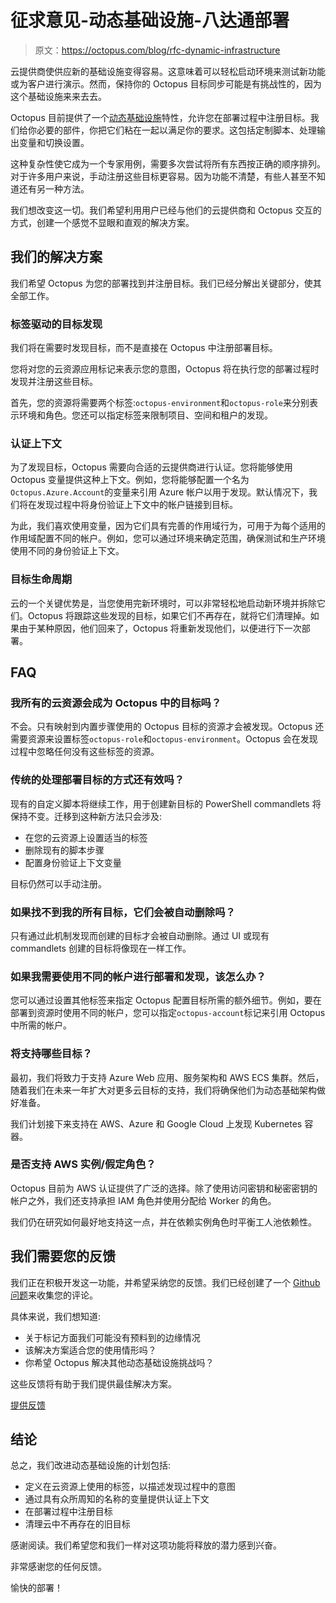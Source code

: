 # 征求意见-动态基础设施-八达通部署

> 原文：<https://octopus.com/blog/rfc-dynamic-infrastructure>

云提供商使供应新的基础设施变得容易。这意味着可以轻松启动环境来测试新功能或为客户进行演示。然而，保持你的 Octopus 目标同步可能是有挑战性的，因为这个基础设施来来去去。

Octopus 目前提供了一个[动态基础设施](https://octopus.com/docs/infrastructure/deployment-targets/dynamic-infrastructure)特性，允许您在部署过程中注册目标。我们给你必要的部件，你把它们粘在一起以满足你的要求。这包括定制脚本、处理输出变量和切换设置。

这种复杂性使它成为一个专家用例，需要多次尝试将所有东西按正确的顺序排列。对于许多用户来说，手动注册这些目标更容易。因为功能不清楚，有些人甚至不知道还有另一种方法。

我们想改变这一切。我们希望利用用户已经与他们的云提供商和 Octopus 交互的方式，创建一个感觉不显眼和直观的解决方案。

## 我们的解决方案

我们希望 Octopus 为您的部署找到并注册目标。我们已经分解出关键部分，使其全部工作。

### 标签驱动的目标发现

我们将在需要时发现目标，而不是直接在 Octopus 中注册部署目标。

您将对您的云资源应用标记来表示您的意图，Octopus 将在执行您的部署过程时发现并注册这些目标。

首先，您的资源将需要两个标签:`octopus-environment`和`octopus-role`来分别表示环境和角色。您还可以指定标签来限制项目、空间和租户的发现。

### 认证上下文

为了发现目标，Octopus 需要向合适的云提供商进行认证。您将能够使用 Octopus 变量提供这种上下文。例如，您将能够配置一个名为`Octopus.Azure.Account`的变量来引用 Azure 帐户以用于发现。默认情况下，我们将在发现过程中将身份验证上下文中的帐户链接到目标。

为此，我们喜欢使用变量，因为它们具有完善的作用域行为，可用于为每个适用的作用域配置不同的帐户。例如，您可以通过环境来确定范围，确保测试和生产环境使用不同的身份验证上下文。

### 目标生命周期

云的一个关键优势是，当您使用完新环境时，可以非常轻松地启动新环境并拆除它们。Octopus 将跟踪这些发现的目标，如果它们不再存在，就将它们清理掉。如果由于某种原因，他们回来了，Octopus 将重新发现他们，以便进行下一次部署。

## FAQ

### 我所有的云资源会成为 Octopus 中的目标吗？

不会。只有映射到内置步骤使用的 Octopus 目标的资源才会被发现。Octopus 还需要资源来设置标签`octopus-role`和`octopus-environment`。Octopus 会在发现过程中忽略任何没有这些标签的资源。

### 传统的处理部署目标的方式还有效吗？

现有的自定义脚本将继续工作，用于创建新目标的 PowerShell commandlets 将保持不变。迁移到这种新方法只会涉及:

*   在您的云资源上设置适当的标签
*   删除现有的脚本步骤
*   配置身份验证上下文变量

目标仍然可以手动注册。

### 如果找不到我的所有目标，它们会被自动删除吗？

只有通过此机制发现而创建的目标才会被自动删除。通过 UI 或现有 commandlets 创建的目标将像现在一样工作。

### 如果我需要使用不同的帐户进行部署和发现，该怎么办？

您可以通过设置其他标签来指定 Octopus 配置目标所需的额外细节。例如，要在部署到资源时使用不同的帐户，您可以指定`octopus-account`标记来引用 Octopus 中所需的帐户。

### 将支持哪些目标？

最初，我们将致力于支持 Azure Web 应用、服务架构和 AWS ECS 集群。然后，随着我们在未来一年扩大对更多云目标的支持，我们将确保他们为动态基础架构做好准备。

我们计划接下来支持在 AWS、Azure 和 Google Cloud 上发现 Kubernetes 容器。

### 是否支持 AWS 实例/假定角色？

Octopus 目前为 AWS 认证提供了广泛的选择。除了使用访问密钥和秘密密钥的帐户之外，我们还支持承担 IAM 角色并使用分配给 Worker 的角色。

我们仍在研究如何最好地支持这一点，并在依赖实例角色时平衡工人池依赖性。

## 我们需要您的反馈

我们正在积极开发这一功能，并希望采纳您的反馈。我们已经创建了一个 [Github 问题](https://github.com/OctopusDeploy/StepsFeedback/issues/8)来收集您的评论。

具体来说，我们想知道:

*   关于标记方面我们可能没有预料到的边缘情况
*   该解决方案适合您的使用情形吗？
*   你希望 Octopus 解决其他动态基础设施挑战吗？

这些反馈将有助于我们提供最佳解决方案。

[提供反馈](https://github.com/OctopusDeploy/StepsFeedback/issues/8)

## 结论

总之，我们改进动态基础设施的计划包括:

*   定义在云资源上使用的标签，以描述发现过程中的意图
*   通过具有众所周知的名称的变量提供认证上下文
*   在部署过程中注册目标
*   清理云中不再存在的旧目标

感谢阅读。我们希望您和我们一样对这项功能将释放的潜力感到兴奋。

非常感谢您的任何反馈。

愉快的部署！